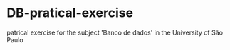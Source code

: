 # DB-pratical-exercise
patrical exercise for the subject 'Banco de dados' in the University of São Paulo
